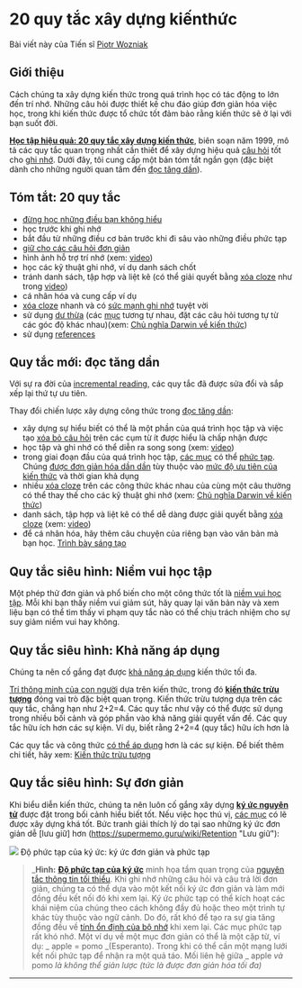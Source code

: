 # 20 quy tắc xây dựng kiến ​​thức

Bài viết này của Tiến sĩ [Piotr Wozniak](https://supermemo.guru/wiki/Piotr_Wozniak)

## Giới thiệu

Cách chúng ta xây dựng kiến ​​thức trong quá trình học có tác động to lớn đến trí nhớ. Những câu hỏi được thiết kế chu đáo giúp đơn giản hóa việc học, trong khi kiến ​​thức được tổ chức tốt đảm bảo rằng kiến ​​thức sẽ ở lại với bạn suốt đời.

**[Học tập hiệu quả: 20 quy tắc xây dựng kiến ​​thức](https://super-memory.com/articles/20rules.htm)**, biên soạn năm 1999, mô tả các quy tắc quan trọng nhất cần thiết để xây dựng hiệu quả [câu hỏi](https://supermemo.guru/wiki/Item "Item") tốt cho [ghi nhớ](https://supermemo.guru/wiki/Retention "Ghi nhớ"). Dưới đây, tôi cung cấp một bản tóm tắt ngắn gọn (đặc biệt dành cho những người quan tâm đến [đọc tăng dần](https://supermemo.guru/wiki/Incremental_reading "Đọc tăng dần")).

## Tóm tắt: 20 quy tắc

- [đừng học những điều bạn không hiểu](https://supermemo.guru/wiki/Do_not_memorize_before_you_understand "Đừng ghi nhớ trước khi bạn hiểu")
- học trước khi ghi nhớ
- bắt đầu từ những điều cơ bản trước khi đi sâu vào những điều phức tạp
- [giữ cho các câu hỏi đơn giản](https://supermemo.guru/wiki/Simple_questions_in_spaced_repetition "Những câu hỏi đơn giản trong sự lặp lại có khoảng cách")
- hình ảnh hỗ trợ trí nhớ (xem: [video](https://www.youtube.com/watch?v=g3WRkDcphps))
- học các kỹ thuật ghi nhớ, ví dụ danh sách chốt
- tránh danh sách, tập hợp và liệt kê (có thể giải quyết bằng [xóa cloze](https://supermemo.guru/wiki/Cloze_deletion "Xóa cloze") như trong [video](https://www.youtube.com/watch?v=5ktH-TceHx8))
- cá nhân hóa và cung cấp ví dụ
- [xóa cloze](https://supermemo.guru/wiki/Cloze_deletion "Xóa cloze") nhanh và có [sức mạnh ghi nhớ](https://supermemo.guru/wiki/Mnemonic_anchor "Mnemonic anchor") tuyệt vời
- sử dụng [dư thừa](https://supermemo.guru/wiki/Redundancy "Dư thừa") (các [mục](https://supermemo.guru/wiki/Item "Mục") tương tự nhau, đặt các câu hỏi tương tự từ các góc độ khác nhau)(xem: [Chủ nghĩa Darwin về kiến ​​thức](https://supermemo.guru/wiki/Knowledge_Darwinism "Knowledge Darwinism"))
- sử dụng [references](https://help.supermemo.org/wiki/References)

## Quy tắc mới: đọc tăng dần

Với sự ra đời của [incremental reading](https://supermemo.guru/wiki/Incremental_reading "Incremental reading"), các quy tắc đã được sửa đổi và sắp xếp lại thứ tự ưu tiên.

Thay đổi chiến lược xây dựng công thức trong [đọc tăng dần](https://supermemo.guru/wiki/Incremental_reading "Đọc tăng dần"):

- xây dựng sự hiểu biết có thể là một phần của quá trình học tập và việc tạo [xóa bỏ câu hỏi](https://supermemo.guru/wiki/Cloze_deletion "Xóa bỏ câu hỏi") trên các cụm từ ít được hiểu là chấp nhận được
- học tập và ghi nhớ có thể diễn ra song song (xem: [video](https://youtu.be/XRuLV2_A3Ts))
- trong giai đoạn đầu của quá trình học tập, [các mục](https://supermemo.guru/wiki/Item "Mục") có thể [phức tạp](https://supermemo.guru/wiki/Complexity "Phức tạp"). Chúng [được đơn giản hóa dần dần](https://supermemo.guru/wiki/Simple_questions_in_spaced_repetition "Câu hỏi đơn giản trong lặp lại cách quãng") tùy thuộc vào [mức độ ưu tiên của kiến ​​thức](https://supermemo.guru/wiki/Priority_queue "Hàng đợi ưu tiên") và thời gian khả dụng
- nhiều [xóa cloze](https://supermemo.guru/wiki/Cloze_deletion "Xóa cloze") trên các công thức khác nhau của cùng một câu thường có thể thay thế cho các kỹ thuật ghi nhớ (xem: [Chủ nghĩa Darwin về kiến ​​thức](https://supermemo.guru/wiki/Knowledge_darwinism "Chủ nghĩa Darwin về kiến ​​thức"))
- danh sách, tập hợp và liệt kê có thể dễ dàng được giải quyết bằng [xóa cloze](https://supermemo.guru/wiki/Cloze_deletion "Xóa cloze") (xem: [video](https://youtu.be/AmpdWZEAX3Q))
- để cá nhân hóa, hãy thêm câu chuyện của riêng bạn vào văn bản mà bạn học. [Trình bày sáng tạo](https://supermemo.guru/wiki/Incremental_writing "Viết tăng dần")

## Quy tắc siêu hình: Niềm vui học tập

Một phép thử đơn giản và phổ biến cho một công thức tốt là [niềm vui học tập](https://supermemo.guru/wiki/Pleasure_of_learning "Niềm vui học tập"). Mỗi khi bạn thấy niềm vui giảm sút, hãy quay lại văn bản này và xem liệu bạn có thể tìm thấy vi phạm quy tắc nào có thể chịu trách nhiệm cho sự suy giảm niềm vui hay không.

## Quy tắc siêu hình: Khả năng áp dụng

Chúng ta nên cố gắng đạt được [khả năng áp dụng](https://supermemo.guru/wiki/Applicability "Khả năng áp dụng") kiến ​​thức tối đa.

[Trí thông minh của con người](https://supermemo.guru/wiki/Simple_formula_for_high_intelligence "Công thức đơn giản cho trí thông minh cao") dựa trên kiến ​​thức, trong đó **[kiến thức trừu tượng](https://supermemo.guru/wiki/Abstract_knowledge "Kiến thức trừu tượng")** đóng vai trò đặc biệt quan trọng. Kiến thức trừu tượng dựa trên các quy tắc, chẳng hạn như 2+2=4. Các quy tắc như vậy có thể được sử dụng trong nhiều bối cảnh và góp phần vào khả năng giải quyết vấn đề. Các quy tắc hữu ích hơn các sự kiện. Ví dụ, biết rằng 2+2=4 (quy tắc) hữu ích hơn là


Các quy tắc và công thức [có thể áp dụng](https://supermemo.guru/wiki/Applicability "Khả năng áp dụng") hơn là các sự kiện. Để biết thêm chi tiết, hãy xem: [Kiến thức trừu tượng](https://supermemo.guru/wiki/Abstract_knowledge "Kiến thức trừu tượng")

## Quy tắc siêu hình: Sự đơn giản

Khi biểu diễn kiến ​​thức, chúng ta nên luôn cố gắng xây dựng **[ký ức nguyên tử](https://supermemo.guru/wiki/Complexity "Sự phức tạp")** được đặt trong bối cảnh hiểu biết tốt. Nếu việc học thú vị, [các mục](https://supermemo.guru/wiki/Item "Mục") có lẽ được xây dựng khá tốt. Bức tranh giải thích lý do tại sao những ký ức đơn giản dễ [lưu giữ] hơn (https://supermemo.guru/wiki/Retention "Lưu giữ"):

[![](https://supermemo.guru/images/thumb/f/f5/Memory_complexity.png/600px-Memory_complexity.png)](https://supermemo.guru/wiki/File:Memory_complexity.png) Độ phức tạp của ký ức: ký ức đơn giản và phức tạp

> _**Hình:** **[Độ phức tạp của ký ức](https://supermemo.guru/wiki/Memory_complexity "Độ phức tạp của ký ức")** minh họa tầm quan trọng của [nguyên tắc thông tin tối thiểu](https://supermemo.guru/wiki/Minimum_information_principle "Nguyên tắc thông tin tối thiểu"). Khi ghi nhớ những câu hỏi và câu trả lời đơn giản, chúng ta có thể dựa vào một kết nối ký ức đơn giản và làm mới đồng đều kết nối đó khi xem lại. Ký ức phức tạp có thể kích hoạt các khái niệm của chúng theo cách không đầy đủ hoặc theo một trình tự khác tùy thuộc vào ngữ cảnh. Do đó, rất khó để tạo ra sự gia tăng đồng đều về [tính ổn định của bộ nhớ](https://supermemo.guru/wiki/Memory_stability "Tính ổn định của bộ nhớ") khi xem lại. Các mục phức tạp rất khó nhớ. Một ví dụ về một mục đơn giản có thể là một cặp từ, ví dụ: _ apple = pomo _(Esperanto). Trong khi có thể cần một mạng lưới kết nối phức tạp để nhận ra một quả táo. Mối liên hệ giữa _ apple _và_ pomo _là không thể giản lược (tức là được đơn giản hóa tối đa)_

* * *